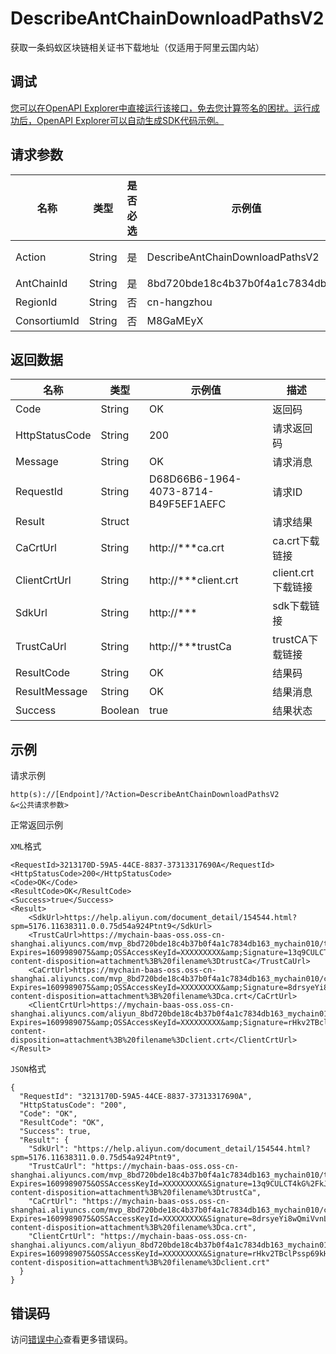 # DescribeAntChainDownloadPathsV2

获取一条蚂蚁区块链相关证书下载地址（仅适用于阿里云国内站）

## 调试

[您可以在OpenAPI Explorer中直接运行该接口，免去您计算签名的困扰。运行成功后，OpenAPI Explorer可以自动生成SDK代码示例。](https://api.aliyun.com/#product=Baas&api=DescribeAntChainDownloadPathsV2&type=RPC&version=2018-12-21)

## 请求参数

|名称|类型|是否必选|示例值|描述|
|--|--|----|---|--|
|Action|String|是|DescribeAntChainDownloadPathsV2|系统规定参数。取值：DescribeAntChainDownloadPathsV2。 |
|AntChainId|String|是|8bd720bde18c4b37b0f4a1c7834db163|区块链ID |
|RegionId|String|否|cn-hangzhou|地域ID，限制cn-hangzhou |
|ConsortiumId|String|否|M8GaMEyX|联盟ID |

## 返回数据

|名称|类型|示例值|描述|
|--|--|---|--|
|Code|String|OK|返回码 |
|HttpStatusCode|String|200|请求返回码 |
|Message|String|OK|请求消息 |
|RequestId|String|D68D66B6-1964-4073-8714-B49F5EF1AEFC|请求ID |
|Result|Struct| |请求结果 |
|CaCrtUrl|String|http://\*\*\*ca.crt|ca.crt下载链接 |
|ClientCrtUrl|String|http://\*\*\*client.crt|client.crt下载链接 |
|SdkUrl|String|http://\*\*\*|sdk下载链接 |
|TrustCaUrl|String|http://\*\*\*trustCa|trustCA下载链接 |
|ResultCode|String|OK|结果码 |
|ResultMessage|String|OK|结果消息 |
|Success|Boolean|true|结果状态 |

## 示例

请求示例

```
http(s)://[Endpoint]/?Action=DescribeAntChainDownloadPathsV2
&<公共请求参数>
```

正常返回示例

`XML`格式

```
<RequestId>3213170D-59A5-44CE-8837-37313317690A</RequestId>
<HttpStatusCode>200</HttpStatusCode>
<Code>OK</Code>
<ResultCode>OK</ResultCode>
<Success>true</Success>
<Result>
    <SdkUrl>https://help.aliyun.com/document_detail/154544.html?spm=5176.11638311.0.0.75d54a924Ptnt9</SdkUrl>
    <TrustCaUrl>https://mychain-baas-oss.oss-cn-shanghai.aliyuncs.com/mvp_8bd720bde18c4b37b0f4a1c7834db163_mychain010/trustCa?Expires=1609989075&amp;OSSAccessKeyId=XXXXXXXXX&amp;Signature=13q9CULCT4kG%2FkJPTA%2Fn3GlYzLc%3D&amp;response-content-disposition=attachment%3B%20filename%3DtrustCa</TrustCaUrl>
    <CaCrtUrl>https://mychain-baas-oss.oss-cn-shanghai.aliyuncs.com/mvp_8bd720bde18c4b37b0f4a1c7834db163_mychain010/ca.crt?Expires=1609989075&amp;OSSAccessKeyId=XXXXXXXXX&amp;Signature=8drsyeYi8wQmiVvnLNZ2%2FnuYdRs%3D&amp;response-content-disposition=attachment%3B%20filename%3Dca.crt</CaCrtUrl>
    <ClientCrtUrl>https://mychain-baas-oss.oss-cn-shanghai.aliyuncs.com/aliyun_8bd720bde18c4b37b0f4a1c7834db163_mychain010/certificate/3a6bd8d8dec087aff737e3b92dfac034b35c63c87d3d226e0977f94679615df2.crt?Expires=1609989075&amp;OSSAccessKeyId=XXXXXXXXX&amp;Signature=rHkv2TBclPssp69kHmCVZ53OU0k%3D&amp;response-content-disposition=attachment%3B%20filename%3Dclient.crt</ClientCrtUrl>
</Result>
```

`JSON`格式

```
{
  "RequestId": "3213170D-59A5-44CE-8837-37313317690A",
  "HttpStatusCode": "200",
  "Code": "OK",
  "ResultCode": "OK",
  "Success": true,
  "Result": {
    "SdkUrl": "https://help.aliyun.com/document_detail/154544.html?spm=5176.11638311.0.0.75d54a924Ptnt9",
    "TrustCaUrl": "https://mychain-baas-oss.oss-cn-shanghai.aliyuncs.com/mvp_8bd720bde18c4b37b0f4a1c7834db163_mychain010/trustCa?Expires=1609989075&OSSAccessKeyId=XXXXXXXXX&Signature=13q9CULCT4kG%2FkJPTA%2Fn3GlYzLc%3D&response-content-disposition=attachment%3B%20filename%3DtrustCa",
    "CaCrtUrl": "https://mychain-baas-oss.oss-cn-shanghai.aliyuncs.com/mvp_8bd720bde18c4b37b0f4a1c7834db163_mychain010/ca.crt?Expires=1609989075&OSSAccessKeyId=XXXXXXXXX&Signature=8drsyeYi8wQmiVvnLNZ2%2FnuYdRs%3D&response-content-disposition=attachment%3B%20filename%3Dca.crt",
    "ClientCrtUrl": "https://mychain-baas-oss.oss-cn-shanghai.aliyuncs.com/aliyun_8bd720bde18c4b37b0f4a1c7834db163_mychain010/certificate/3a6bd8d8dec087aff737e3b92dfac034b35c63c87d3d226e0977f94679615df2.crt?Expires=1609989075&OSSAccessKeyId=XXXXXXXXX&Signature=rHkv2TBclPssp69kHmCVZ53OU0k%3D&response-content-disposition=attachment%3B%20filename%3Dclient.crt"
  }
}
```

## 错误码

访问[错误中心](https://error-center.aliyun.com/status/product/Baas)查看更多错误码。

